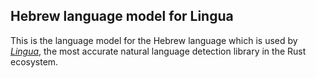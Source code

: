 ## Hebrew language model for Lingua

This is the language model for the Hebrew language which is used by 
[*Lingua*](https://github.com/pemistahl/lingua-rs), 
the most accurate natural language detection library in the Rust ecosystem.
